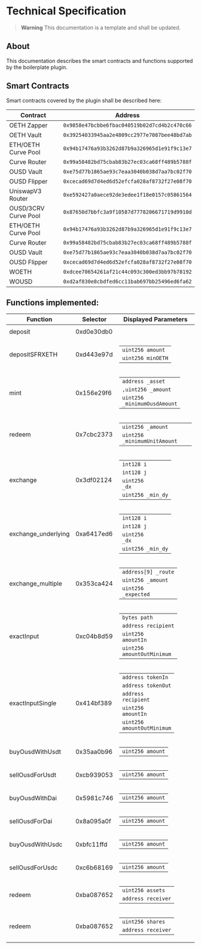# Technical Specification

> **Warning**
> This documentation is a template and shall be updated.

## About

This documentation describes the smart contracts and functions supported by the boilerplate plugin.

## Smart Contracts

Smart contracts covered by the plugin shall be described here:

| Contract             | Address                                      |
| -------------------- | -------------------------------------------- |
| OETH Zapper          | `0x9858e47bcbbe6fbac040519b02d7cd4b2c470c66` |
| OETH Vault           | `0x39254033945aa2e4809cc2977e7087bee48bd7ab` |
| ETH/OETH Curve Pool  | `0x94b17476a93b3262d87b9a326965d1e91f9c13e7` |
| Curve Router         | `0x99a58482bd75cbab83b27ec03ca68ff489b5788f` |
| OUSD Vault           | `0xe75d77b1865ae93c7eaa3040b038d7aa7bc02f70` |
| OUSD Flipper         | `0xcecad69d7d4ed6d52efcfa028af8732f27e08f70` |
| UniswapV3 Router     | `0xe592427a0aece92de3edee1f18e0157c05861564` |
| OUSD/3CRV Curve Pool | `0x87650d7bbfc3a9f10587d7778206671719d9910d` |
| ETH/OETH Curve Pool  | `0x94b17476a93b3262d87b9a326965d1e91f9c13e7` |
| Curve Router         | `0x99a58482bd75cbab83b27ec03ca68ff489b5788f` |
| OUSD Vault           | `0xe75d77b1865ae93c7eaa3040b038d7aa7bc02f70` |
| OUSD Flipper         | `0xcecad69d7d4ed6d52efcfa028af8732f27e08f70` |
| WOETH                | `0xdcee70654261af21c44c093c300ed3bb97b78192` |
| WOUSD                | `0xd2af830e8cbdfed6cc11bab697bb25496ed6fa62` |

## Functions implemented:

| Function            | Selector   | Displayed Parameters                                                                                                                                                                                                                                                                      |
| ------------------- | ---------- | ----------------------------------------------------------------------------------------------------------------------------------------------------------------------------------------------------------------------------------------------------------------------------------------- |
| deposit             | 0xd0e30db0 | <table> <tbody> </tbody> </table>                                                                                                                                                                                                                                                         |
| depositSFRXETH      | 0xd443e97d | <table> <tbody> <tr> <td><code>uint256 amount</code></td></tr> <tr><td><code>uint256 minOETH</code></td></tr> </tbody> </table>                                                                                                                                                           |
| mint                | 0x156e29f6 | <table> <tbody> <tr><td><code>address \_asset</code></td></tr> <tr><td><code>,uint256 \_amount</code></td></tr> <tr><td><code>uint256 \_minimumOusdAmount</code></td></tr> </tbody> </table>                                                                                              |
| redeem              | 0x7cbc2373 | <table> <tbody> <tr><td><code>uint256 \_amount</code></td></tr> <tr><td><code>uint256 \_minimumUnitAmount</code></td></tr> </tbody> </table>                                                                                                                                              |
| exchange            | 0x3df02124 | <table> <tbody> <tr><td><code>int128 i</code></td></tr> <tr><td><code>int128 j</code></td></tr> <tr><td><code>uint256 \_dx</code></td></tr> <tr><td><code>uint256 \_min_dy</code></td></tr> </tbody> </table>                                                                             |
| exchange_underlying | 0xa6417ed6 | <table> <tbody> <tr><td><code>int128 i</code></td></tr> <tr><td><code>int128 j</code></td></tr> <tr><td><code>uint256 \_dx</code></td></tr> <tr><td><code>uint256 \_min_dy</code></td></tr> </tbody> </table>                                                                             |
| exchange_multiple   | 0x353ca424 | <table> <tbody> <tr><td><code>address[9] \_route</code></td></tr> <tr><td><code>uint256 \_amount</code></td></tr> <tr><td><code>uint256 \_expected</code></td></tr> </tbody> </table>                                                                                                     |
| exactInput          | 0xc04b8d59 | <table> <tbody> <tr><td><code>bytes path</code></td></tr> <tr><td><code>address recipient</code></td></tr> <tr><td><code>uint256 amountIn</code></td></tr> <tr><td><code>uint256 amountOutMinimum</code></td></tr> </tbody> </table>                                                      |
| exactInputSingle    | 0x414bf389 | <table> <tbody> <tr><td><code>address tokenIn</code></td></tr> <tr><td><code>address tokenOut</code></td></tr> <tr><td><code>address recipient</code></td></tr> <tr><td><code>uint256 amountIn</code></td></tr> <tr><td><code>uint256 amountOutMinimum</code></td></tr> </tbody> </table> |
| buyOusdWithUsdt     | 0x35aa0b96 | <table> <tbody> <tr><td><code>uint256 amount</code></td></tr> </tbody> </table>                                                                                                                                                                                                           |
| sellOusdForUsdt     | 0xcb939053 | <table> <tbody> <tr><td><code>uint256 amount</code></td></tr> </tbody> </table>                                                                                                                                                                                                           |
| buyOusdWithDai      | 0x5981c746 | <table> <tbody> <tr><td><code>uint256 amount</code></td></tr> </tbody> </table>                                                                                                                                                                                                           |
| sellOusdForDai      | 0x8a095a0f | <table> <tbody> <tr><td><code>uint256 amount</code></td></tr> </tbody> </table>                                                                                                                                                                                                           |
| buyOusdWithUsdc     | 0xbfc11ffd | <table> <tbody> <tr><td><code>uint256 amount</code></td></tr> </tbody> </table>                                                                                                                                                                                                           |
| sellOusdForUsdc     | 0xc6b68169 | <table> <tbody> <tr><td><code>uint256 amount</code></td></tr> </tbody> </table>                                                                                                                                                                                                           |
| redeem              | 0xba087652 | <table> <tbody> <tr><td><code>uint256 assets</code></td></tr> <tr><td><code>address receiver</code></td></tr> </tbody> </table>                                                                                                                                                           |
| redeem              | 0xba087652 | <table> <tbody> <tr><td><code>uint256 shares</code></td></tr> <tr><td><code>address receiver</code></td></tr> </tbody> </table>                                                                                                                                                           |
